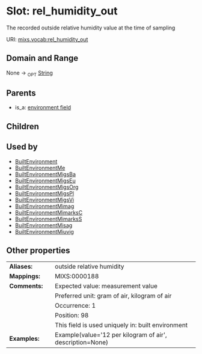 
# Slot: rel_humidity_out


The recorded outside relative humidity value at the time of sampling

URI: [mixs.vocab:rel_humidity_out](https://w3id.org/mixs/vocab/rel_humidity_out)


## Domain and Range

None ->  <sub>OPT</sub> [String](types/String.md)

## Parents

 *  is_a: [environment field](environment_field.md)

## Children


## Used by

 * [BuiltEnvironment](BuiltEnvironment.md)
 * [BuiltEnvironmentMe](BuiltEnvironmentMe.md)
 * [BuiltEnvironmentMigsBa](BuiltEnvironmentMigsBa.md)
 * [BuiltEnvironmentMigsEu](BuiltEnvironmentMigsEu.md)
 * [BuiltEnvironmentMigsOrg](BuiltEnvironmentMigsOrg.md)
 * [BuiltEnvironmentMigsPl](BuiltEnvironmentMigsPl.md)
 * [BuiltEnvironmentMigsVi](BuiltEnvironmentMigsVi.md)
 * [BuiltEnvironmentMimag](BuiltEnvironmentMimag.md)
 * [BuiltEnvironmentMimarksC](BuiltEnvironmentMimarksC.md)
 * [BuiltEnvironmentMimarksS](BuiltEnvironmentMimarksS.md)
 * [BuiltEnvironmentMisag](BuiltEnvironmentMisag.md)
 * [BuiltEnvironmentMiuvig](BuiltEnvironmentMiuvig.md)

## Other properties

|  |  |  |
| --- | --- | --- |
| **Aliases:** | | outside relative humidity |
| **Mappings:** | | MIXS:0000188 |
| **Comments:** | | Expected value: measurement value |
|  | | Preferred unit: gram of air, kilogram of air |
|  | | Occurrence: 1 |
|  | | Position: 98 |
|  | | This field is used uniquely in: built environment |
| **Examples:** | | Example(value='12 per kilogram of air', description=None) |

